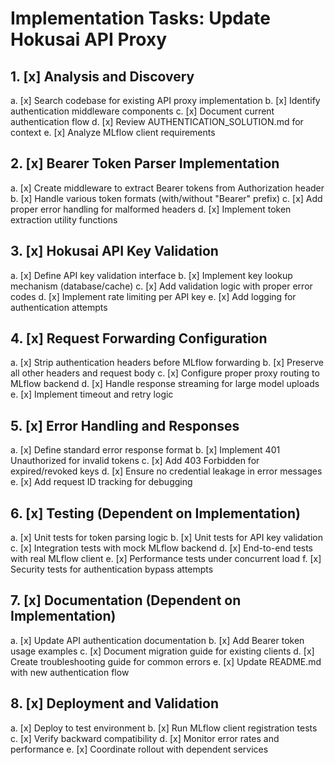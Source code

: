# Implementation Tasks: Update Hokusai API Proxy

## 1. [x] Analysis and Discovery
   a. [x] Search codebase for existing API proxy implementation
   b. [x] Identify authentication middleware components
   c. [x] Document current authentication flow
   d. [x] Review AUTHENTICATION_SOLUTION.md for context
   e. [x] Analyze MLflow client requirements

## 2. [x] Bearer Token Parser Implementation
   a. [x] Create middleware to extract Bearer tokens from Authorization header
   b. [x] Handle various token formats (with/without "Bearer" prefix)
   c. [x] Add proper error handling for malformed headers
   d. [x] Implement token extraction utility functions

## 3. [x] Hokusai API Key Validation
   a. [x] Define API key validation interface
   b. [x] Implement key lookup mechanism (database/cache)
   c. [x] Add validation logic with proper error codes
   d. [x] Implement rate limiting per API key
   e. [x] Add logging for authentication attempts

## 4. [x] Request Forwarding Configuration
   a. [x] Strip authentication headers before MLflow forwarding
   b. [x] Preserve all other headers and request body
   c. [x] Configure proper proxy routing to MLflow backend
   d. [x] Handle response streaming for large model uploads
   e. [x] Implement timeout and retry logic

## 5. [x] Error Handling and Responses
   a. [x] Define standard error response format
   b. [x] Implement 401 Unauthorized for invalid tokens
   c. [x] Add 403 Forbidden for expired/revoked keys
   d. [x] Ensure no credential leakage in error messages
   e. [x] Add request ID tracking for debugging

## 6. [x] Testing (Dependent on Implementation)
   a. [x] Unit tests for token parsing logic
   b. [x] Unit tests for API key validation
   c. [x] Integration tests with mock MLflow backend
   d. [x] End-to-end tests with real MLflow client
   e. [x] Performance tests under concurrent load
   f. [x] Security tests for authentication bypass attempts

## 7. [x] Documentation (Dependent on Implementation)
   a. [x] Update API authentication documentation
   b. [x] Add Bearer token usage examples
   c. [x] Document migration guide for existing clients
   d. [x] Create troubleshooting guide for common errors
   e. [x] Update README.md with new authentication flow

## 8. [x] Deployment and Validation
   a. [x] Deploy to test environment
   b. [x] Run MLflow client registration tests
   c. [x] Verify backward compatibility
   d. [x] Monitor error rates and performance
   e. [x] Coordinate rollout with dependent services